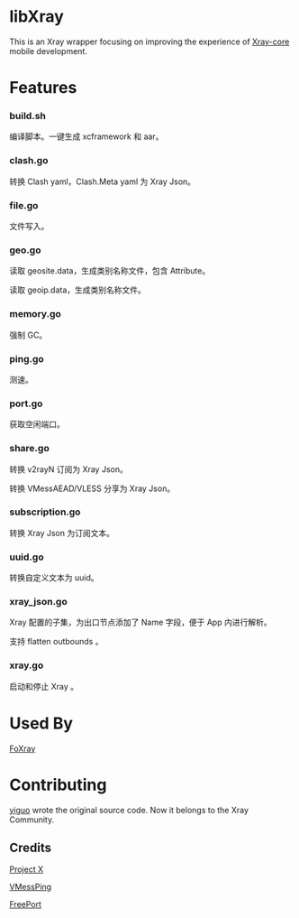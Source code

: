# libXray

This is an Xray wrapper focusing on improving the experience of [Xray-core](https://github.com/XTLS/Xray-core) mobile development.

# Features

### build.sh

编译脚本。一键生成 xcframework 和 aar。

### clash.go

转换 Clash yaml，Clash.Meta yaml 为 Xray Json。

### file.go

文件写入。

### geo.go

读取 geosite.data，生成类别名称文件，包含 Attribute。

读取 geoip.data，生成类别名称文件。

### memory.go

强制 GC。

### ping.go

测速。

### port.go

获取空闲端口。

### share.go

转换 v2rayN 订阅为 Xray Json。

转换 VMessAEAD/VLESS 分享为 Xray Json。

### subscription.go

转换 Xray Json 为订阅文本。

### uuid.go

转换自定义文本为 uuid。

### xray_json.go

Xray 配置的子集，为出口节点添加了 Name 字段，便于 App 内进行解析。

支持 flatten outbounds 。

### xray.go

启动和停止 Xray 。

# Used By

[FoXray](https://apps.apple.com/app/foxray/id6448898396)

# Contributing

[yiguo](https://yiguo.dev) wrote the original source code. Now it belongs to the Xray Community.

## Credits

[Project X](https://github.com/XTLS/Xray-core)

[VMessPing](https://github.com/v2fly/vmessping)

[FreePort](https://github.com/phayes/freeport)
